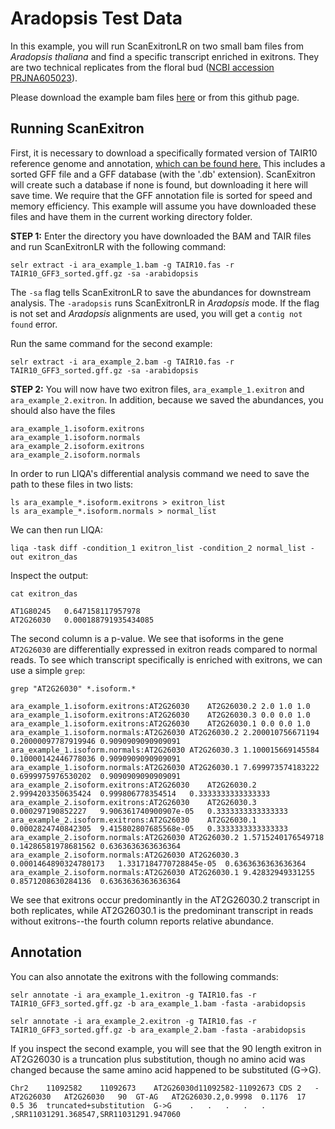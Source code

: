 # Aradopsis Test Data

In this example, you will run ScanExitronLR on two small bam files from _Aradopsis thaliana_ and find a specific transcript enriched in exitrons. They are two technical replicates from the floral bud ([NCBI accession PRJNA605023](https://www.ncbi.nlm.nih.gov/bioproject?LinkName=biosample_bioproject&from_uid=14008366)). 

Please download the example bam files [here](https://drive.google.com/drive/folders/1JHY2dqf6O5QgOAJpALhBh2iAquf3EY7O?usp=sharing) or from this github page.

## Running ScanExitron

First, it is necessary to download a specifically formated version of TAIR10 reference genome and annotation, [which can be found here.](https://drive.google.com/drive/folders/1FNZ5HRJOvGeiMxMObXBPgTGC2E0l3yeE?usp=sharing) This includes a sorted GFF file and a GFF database (with the '.db' extension).  ScanExitron will create such a database if none is found, but downloading it here will save time. We require that the GFF annotation file is sorted for speed and memory efficiency. This example will assume you have downloaded these files and have them in the current working directory folder.

**STEP 1:** Enter the directory you have downloaded the BAM and TAIR files and run ScanExitronLR with the following command:

    selr extract -i ara_example_1.bam -g TAIR10.fas -r TAIR10_GFF3_sorted.gff.gz -sa -arabidopsis

The `-sa` flag tells ScanExitronLR to save the abundances for downstream analysis.  The `-aradopsis` runs ScanExitronLR in *Aradopsis* mode. If the flag is not set and *Aradopsis* alignments are used, you will get a `contig not found` error.

Run the same command for the second example:

    selr extract -i ara_example_2.bam -g TAIR10.fas -r TAIR10_GFF3_sorted.gff.gz -sa -arabidopsis

**STEP 2:** You will now have two exitron files, `ara_example_1.exitron` and  `ara_example_2.exitron`. In addition, because we saved the abundances, you should also have the files

    ara_example_1.isoform.exitrons
    ara_example_1.isoform.normals
    ara_example_2.isoform.exitrons
    ara_example_2.isoform.normals

In order to run LIQA's differential analysis command we need to save the path to these files in two lists:

    ls ara_example_*.isoform.exitrons > exitron_list
    ls ara_example_*.isoform.normals > normal_list

We can then run LIQA:

    liqa -task diff -condition_1 exitron_list -condition_2 normal_list -out exitron_das

Inspect the output: 

    cat exitron_das
    
    AT1G80245	0.647158117957978
    AT2G26030	0.000188791935434085

The second column is a p-value. We see that isoforms in the gene `AT2G26030`  are differentially expressed in exitron reads compared to normal reads. To see which transcript specifically is enriched with exitrons, we can use a simple `grep`: 

    grep "AT2G26030" *.isoform.*
    
    ara_example_1.isoform.exitrons:AT2G26030	AT2G26030.2	2.0	1.0	1.0
    ara_example_1.isoform.exitrons:AT2G26030	AT2G26030.3	0.0	0.0	1.0
    ara_example_1.isoform.exitrons:AT2G26030	AT2G26030.1	0.0	0.0	1.0
    ara_example_1.isoform.normals:AT2G26030	AT2G26030.2	2.200010756671194	0.20000097787919946	0.9090909090909091
    ara_example_1.isoform.normals:AT2G26030	AT2G26030.3	1.100015669145584	0.10000142446778036	0.9090909090909091
    ara_example_1.isoform.normals:AT2G26030	AT2G26030.1	7.699973574183222	0.6999975976530202	0.9090909090909091
    ara_example_2.isoform.exitrons:AT2G26030	AT2G26030.2	2.9994203350635424	0.999806778354514	0.3333333333333333
    ara_example_2.isoform.exitrons:AT2G26030	AT2G26030.3	0.000297190852227	9.906361740900907e-05	0.3333333333333333
    ara_example_2.isoform.exitrons:AT2G26030	AT2G26030.1	0.0002824740842305	9.415802807685568e-05	0.3333333333333333
    ara_example_2.isoform.normals:AT2G26030	AT2G26030.2	1.5715240176549718	0.14286581978681562	0.6363636363636364
    ara_example_2.isoform.normals:AT2G26030	AT2G26030.3	0.0001464890324780173	1.3317184770728845e-05	0.6363636363636364
    ara_example_2.isoform.normals:AT2G26030	AT2G26030.1	9.42832949331255	0.8571208630284136	0.6363636363636364

We see that exitrons occur predominantly in the AT2G26030.2 transcript in both replicates, while AT2G26030.1 is the predominant transcript in reads without exitrons--the fourth column reports relative abundance. 

## Annotation
You can also annotate the exitrons with the following commands:


	selr annotate -i ara_example_1.exitron -g TAIR10.fas -r TAIR10_GFF3_sorted.gff.gz -b ara_example_1.bam -fasta -arabidopsis

	selr annotate -i ara_example_2.exitron -g TAIR10.fas -r TAIR10_GFF3_sorted.gff.gz -b ara_example_2.bam -fasta -arabidopsis

If you inspect the second example, you will see that the 90 length exitron in AT2G26030 is a truncation plus substitution, though no amino acid was changed because the same amino acid happened to be substituted (G->G).

	Chr2	11092582	11092673	AT2G26030d11092582-11092673	CDS	2	-	AT2G26030	AT2G26030	90	GT-AG	AT2G26030.2,0.9998	0.1176	17	0.5	36	truncated+substitution	G->G	.	.	.	.	.	,SRR11031291.368547,SRR11031291.947060

